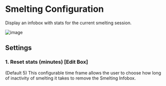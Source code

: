 # Smelting Configuration
Display an infobox with stats for the current smelting session.

![image](https://raw.githubusercontent.com/runelite/wiki/master/img/Smelting-overlay.png)

## Settings
### 1. Reset stats (minutes) [Edit Box]
(Default 5) This configurable time frame allows the user to choose how long of inactivity of smelting it takes to remove the Smelting Infobox.